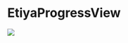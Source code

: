 # EtiyaProgressView

[![](https://jitpack.io/v/serkansekman/EtiyaProgressView.svg)](https://jitpack.io/#serkansekman/EtiyaProgressView)
